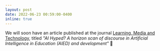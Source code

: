 ```yaml
---
layout: post
date: 2022-06-23 00:59:00-0400
inline: true
---
```


We will soon have an article published at the journal [Learning, Media and Technology](https://www.tandfonline.com/journals/cjem20), titled *"AI Hyped? A horizon scan of discourse in Artificial Intelligence in Education (AIED) and development"* :newspaper:
